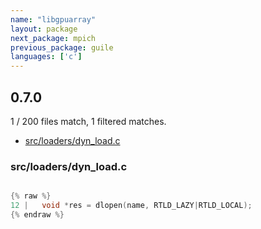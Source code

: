 ```yaml
---
name: "libgpuarray"
layout: package
next_package: mpich
previous_package: guile
languages: ['c']
---
```

## 0.7.0
1 / 200 files match, 1 filtered matches.

 - [src/loaders/dyn_load.c](#srcloadersdyn_loadc)

### src/loaders/dyn_load.c

```c

{% raw %}
12 |   void *res = dlopen(name, RTLD_LAZY|RTLD_LOCAL);
{% endraw %}

```